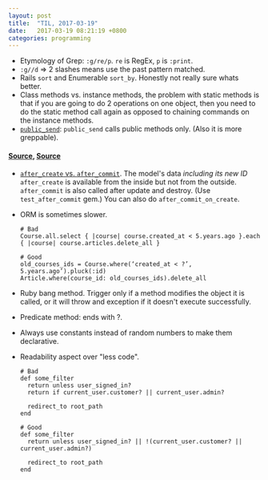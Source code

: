 ```yaml
---
layout: post
title:  "TIL, 2017-03-19"
date:   2017-03-19 08:21:19 +0800
categories: programming
---
```


- Etymology of Grep: `:g/re/p`. `re` is RegEx, `p` is `:print`.
- `:g//d` => 2 slashes means use the past pattern matched.
- Rails `sort` and Enumerable `sort_by`. Honestly not really sure whats better.
- Class methods vs. instance methods, the problem with static methods is that if you are going to do 2 operations on one object, then you need to do the static method call again as opposed to chaining commands on the instance methods.
-  [`public_send`](http://apidock.com/ruby/Object/public_send): `public_send` calls public methods only. (Also it is more greppable).


#### [Source](http://jetruby.com/expertise/common-ruby-rails-mistakes-model-database/), [Source](http://jetruby.com/expertise/common-rails-mistakes-ruby-way/)

- [`after_create` vs. `after_commit`](http://apidock.com/rails/ActiveRecord/Transactions/ClassMethods/after_commit). The model's data *including its new ID* `after_create` is available from the inside but not from the outside. `after_commit` is also called after update and destroy. (Use `test_after_commit` gem.) You can also do `after_commit_on_create`.
- ORM is sometimes slower.

      # Bad
      Course.all.select { |course| course.created_at < 5.years.ago }.each { |course| course.articles.delete_all }

      # Good
      old_courses_ids = Course.where(‘created_at < ?’, 5.years.ago’).pluck(:id)
      Article.where(course_id: old_courses_ids).delete_all

- Ruby bang method. Trigger only if a method modifies the object it is called, or it will throw and exception if it doesn't execute successfully.
- Predicate method: ends with ?.
- Always use constants instead of random numbers to make them declarative.
- Readability aspect over "less code".

      # Bad
      def some_filter
        return unless user_signed_in?
        return if current_user.customer? || current_user.admin?

        redirect_to root_path
      end

      # Good
      def some_filter
        return unless user_signed_in? || !(current_user.customer? || current_user.admin?)

        redirect_to root_path
      end
